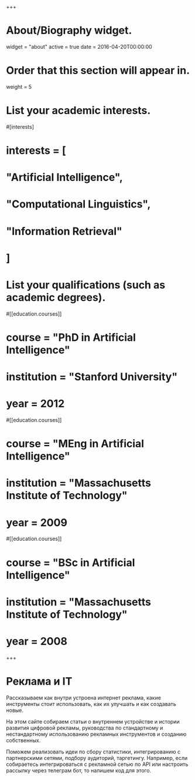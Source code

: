+++
# About/Biography widget.
widget = "about"
active = true
date = 2016-04-20T00:00:00

# Order that this section will appear in.
weight = 5

# List your academic interests.
#[interests]
#  interests = [
#    "Artificial Intelligence",
#    "Computational Linguistics",
#    "Information Retrieval"
#  ]

# List your qualifications (such as academic degrees).
#[[education.courses]]
#  course = "PhD in Artificial Intelligence"
#  institution = "Stanford University"
#  year = 2012

#[[education.courses]]
#  course = "MEng in Artificial Intelligence"
#  institution = "Massachusetts Institute of Technology"
#  year = 2009

#[[education.courses]]
#  course = "BSc in Artificial Intelligence"
#  institution = "Massachusetts Institute of Technology"
#  year = 2008
 
+++

# Реклама и IT

Рассказываем как внутри устроена интернет реклама, какие инструменты стоит использовать, как их улучшать и как создавать новые.

На этом сайте собираем статьи о внутреннем устройстве и истории развития цифровой рекламы, руководства  по стандартному и нестандартному использованию рекламных инструментов и созданию собственных.

Поможем реализовать идеи по сбору статистики, интегрированию с партнерскими сетями, подбору аудиторий, таргетингу. Например, если собираетесь интегрироваться с рекламной сетью по API или настроить рассылку через телеграм бот, то напишем код для этого.
